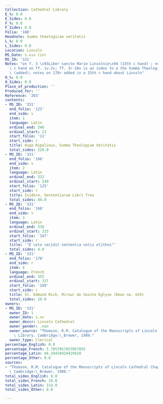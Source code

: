 ```yaml
---
Collection: Cathedral Library
E_%: 0.0
E_Sides: 0.0
F_%: 0.0
F_Sides: 0.0
Folia: '180'
Headnote: Summa theologicae veritatis
L_%: 0.0
L_Sides: 0.0
Location: Lincoln
MS_Date: s.xiv (in)
MS_ID: '331'
Notes: "on f. 3 \x93Liber sancte Marie Lincolnie\x94 (15th c hand) ; notes in a 15th\
  \ c hand on ff. 1v-2v; ff. 3r-10v is an index to a the Summa Theologiae Veritatis\
  \ (added); notes on 178r added in a 15th c hand about Lincoln"
O_%: 0.0
O_Sides: 0.0
Place_of_production: ''
Produced_for: ''
Reference: '203'
contents:
- MS_ID: '331'
  end_folio: '123'
  end_side: v
  item: 1
  language: Latin
  ordinal_end: 246
  ordinal_start: 21
  start_folio: '11'
  start_side: r
  title: Hugo Ripelinus, Summa Theologiae Veritatis
  total_sides: 226.0
- MS_ID: '331'
  end_folio: '166'
  end_side: v
  item: 2
  language: Latin
  ordinal_end: 332
  ordinal_start: 249
  start_folio: '125'
  start_side: r
  title: Isidore, Sententiarum Libri Tres
  total_sides: 84.0
- MS_ID: '331'
  end_folio: '168'
  end_side: v
  item: 3
  language: Latin
  ordinal_end: 336
  ordinal_start: 333
  start_folio: '167'
  start_side: r
  title: '"E celo cecidit sententia notis elithos"'
  total_sides: 4.0
- MS_ID: '331'
  end_folio: '178'
  end_side: r
  item: 4
  language: French
  ordinal_end: 355
  ordinal_start: 337
  start_folio: '169'
  start_side: r
  title: St. Edmund Rich, Mirour de Seinte Eglyse (Dean no. 629)
  total_sides: 19.0
owners:
- MS_ID: '331'
  owner_ID: 1
  owner_date: s.xv
  owner_descr: Lincoln Cathedral
  owner_gender: .nan
  owner_source: "Thomson, R.M. Catalogue of the Manuscripts of Lincoln Cathedral Chapter\
    \ Library. Cambridge:\_Brewer, 1989."
  owner_type: Clerical
percentage_English: 0.0
percentage_French: 5.7057057057057055
percentage_Latin: 94.29429429429428
percentage_Other: 0.0
sources:
- "Thomson, R.M. Catalogue of the Manuscripts of Lincoln Cathedral Chapter Library.\
  \ Cambridge:\_Brewer, 1989."
total_sides_English: 0.0
total_sides_French: 19.0
total_sides_Latin: 314.0
total_sides_Other: 0.0

---
```

